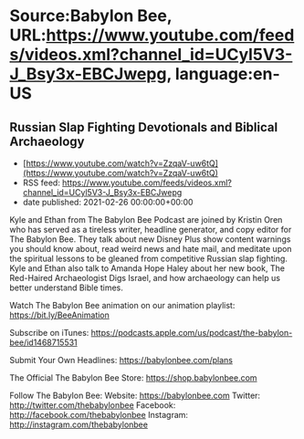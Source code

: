 # Source:Babylon Bee, URL:https://www.youtube.com/feeds/videos.xml?channel_id=UCyl5V3-J_Bsy3x-EBCJwepg, language:en-US

## Russian Slap Fighting Devotionals and Biblical Archaeology
 - [https://www.youtube.com/watch?v=ZzqaV-uw6tQ](https://www.youtube.com/watch?v=ZzqaV-uw6tQ)
 - RSS feed: https://www.youtube.com/feeds/videos.xml?channel_id=UCyl5V3-J_Bsy3x-EBCJwepg
 - date published: 2021-02-26 00:00:00+00:00

Kyle and Ethan from The Babylon Bee Podcast are joined by Kristin Oren who has served as a tireless writer, headline generator, and copy editor for The Babylon Bee. They talk about new Disney Plus show content warnings you should know about, read weird news and hate mail, and meditate upon the spiritual lessons to be gleaned from competitive Russian slap fighting. Kyle and Ethan also talk to Amanda Hope Haley about her new book, The Red-Haired Archaeologist Digs Israel, and how archaeology can help us better understand Bible times.

Watch The Babylon Bee animation on our animation playlist: https://bit.ly/BeeAnimation  

Subscribe on iTunes: https://podcasts.apple.com/us/podcast/the-babylon-bee/id1468715531

Submit Your Own Headlines: https://babylonbee.com/plans

The Official The Babylon Bee Store: https://shop.babylonbee.com

Follow The Babylon Bee:
Website: https://babylonbee.com
Twitter: http://twitter.com/thebabylonbee
Facebook: http://facebook.com/thebabylonbee
Instagram: http://instagram.com/thebabylonbee

